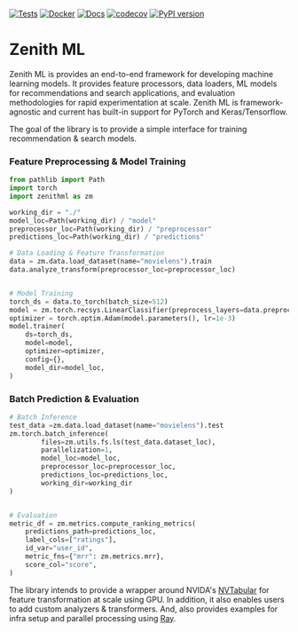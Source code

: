 [![Tests](https://github.com/zenith-ml/zenithml/actions/workflows/tests.yml/badge.svg)](https://github.com/zenith-ml/zenithml/actions/workflows/tests.yml)
[![Docker](https://github.com/zenith-ml/zenithml/actions/workflows/docker.yml/badge.svg)](https://github.com/zenith-ml/zenithml/actions/workflows/docker.yml)
[![Docs](https://github.com/zenith-ml/zenithml/actions/workflows/docs.yml/badge.svg)](https://github.com/zenith-ml/zenithml/actions/workflows/docs.yml)
[![codecov](https://codecov.io/gh/zenith-ml/zenithml/branch/main/graph/badge.svg?token=7JQCAEKFRH)](https://codecov.io/gh/zenith-ml/zenithml)
[![PyPI version](https://badge.fury.io/py/zenith.svg)](https://badge.fury.io/py/zenithml)

# Zenith ML
Zenith ML is provides an end-to-end framework for
developing machine learning models. 
It provides feature processors, data loaders,
ML models for recommendations and search applications, 
and evaluation methodologies for rapid experimentation at scale.
Zenith ML is framework-agnostic and current has built-in
support for PyTorch and Keras/Tensorflow. 

The goal of the library is to provide a simple interface for 
training recommendation & search models.

### Feature Preprocessing & Model Training

```python
from pathlib import Path
import torch
import zenithml as zm

working_dir = "./"
model_loc=Path(working_dir) / "model"
preprocessor_loc=Path(working_dir) / "preprocessor"
predictions_loc=Path(working_dir) / "predictions"

# Data Loading & Feature Transformation
data = zm.data.load_dataset(name="movielens").train
data.analyze_transform(preprocessor_loc=preprocessor_loc)


# Model Training
torch_ds = data.to_torch(batch_size=512)
model = zm.torch.recsys.LinearClassifier(preprocess_layers=data.preprocessor.get_preprocess_layers())
optimizer = torch.optim.Adam(model.parameters(), lr=1e-3)
model.trainer(
    ds=torch_ds,
    model=model,
    optimizer=optimizer,
    config={},
    model_dir=model_loc,
)
```

### Batch Prediction & Evaluation

```python
# Batch Inference
test_data =zm.data.load_dataset(name="movielens").test 
zm.torch.batch_inference(
        files=zm.utils.fs.ls(test_data.dataset_loc),
        parallelization=1,
        model_loc=model_loc,
        preprocessor_loc=preprocessor_loc,
        predictions_loc=predictions_loc,
        working_dir=working_dir
)


# Evaluation
metric_df = zm.metrics.compute_ranking_metrics(
    predictions_path=predictions_loc,
    label_cols=["ratings"],
    id_var="user_id",
    metric_fns={"mrr": zm.metrics.mrr},
    score_col="score",
)


```

The library intends to provide a wrapper around NVIDA's 
[NVTabular](https://github.com/NVIDIA-Merlin/NVTabular) for 
feature transformation at scale using GPU. In addition, 
it also enables users to add custom analyzers & transformers. 
And, also provides examples for infra setup and parallel 
processing using [Ray](https://www.ray.io/).


